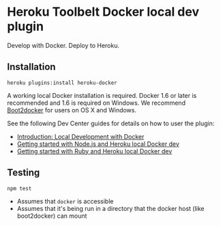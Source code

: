 # Heroku Toolbelt Docker local dev plugin

Develop with Docker. Deploy to Heroku.

## Installation

    heroku plugins:install heroku-docker

A working local Docker installation is required. Docker 1.6 or later is recommended and 1.6 is required on Windows. We recommend [Boot2docker](http://boot2docker.io/) for users on OS X and Windows.

See the following Dev Center guides for details on how to user the plugin:
 
 * [Introduction: Local Development with Docker](https://devcenter.heroku.com/articles/introduction-local-development-with-docker?preview=1)
 * [Getting started with Node.js and Heroku local Docker dev](https://devcenter.heroku.com/articles/getting-started-with-node-js-and-heroku-local-docker-dev?preview=1)
 * [Getting started with Ruby and Heroku local Docker dev](https://devcenter.heroku.com/articles/getting-started-with-ruby-and-heroku-local-docker-dev?preview=1)

## Testing

`npm test`

- Assumes that `docker` is accessible
- Assumes that it's being run in a directory that the docker host (like boot2docker) can mount
